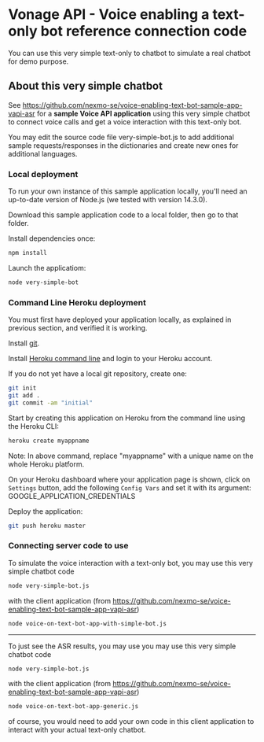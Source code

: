 # Vonage API - Voice enabling a text-only bot reference connection code

You can use this very simple text-only to chatbot to simulate a real chatbot for demo purpose.


## About this very simple chatbot

See https://github.com/nexmo-se/voice-enabling-text-bot-sample-app-vapi-asr for a **sample Voice API application** using this very simple chatbot to connect voice calls and get a voice interaction with this text-only bot.

You may edit the source code file very-simple-bot.js to add additional sample requests/responses in the dictionaries and create new ones for additional languages.

### Local deployment

To run your own instance of this sample application locally, you'll need an up-to-date version of Node.js (we tested with version 14.3.0).

Download this sample application code to a local folder, then go to that folder.

Install dependencies once:
```bash
npm install
```

Launch the applicatiom:
```bash
node very-simple-bot
```

### Command Line Heroku deployment

You must first have deployed your application locally, as explained in previous section, and verified it is working.

Install [git](https://git-scm.com/downloads).

Install [Heroku command line](https://devcenter.heroku.com/categories/command-line) and login to your Heroku account.

If you do not yet have a local git repository, create one:</br>
```bash
git init
git add .
git commit -am "initial"
```

Start by creating this application on Heroku from the command line using the Heroku CLI:

```bash
heroku create myappname
```

Note: In above command, replace "myappname" with a unique name on the whole Heroku platform.

On your Heroku dashboard where your application page is shown, click on `Settings` button,
add the following `Config Vars` and set it with its argument:</br>
GOOGLE_APPLICATION_CREDENTIALS</br>

Deploy the application:

```bash
git push heroku master
```

### Connecting server code to use

To simulate the voice interaction with a text-only bot, you may use this very simple chatbot code
```bash
node very-simple-bot.js
```
with the client application (from https://github.com/nexmo-se/voice-enabling-text-bot-sample-app-vapi-asr)
```bash 
node voice-on-text-bot-app-with-simple-bot.js
```

--------

To just see the ASR results, you may use you may use this very simple chatbot code
```bash
node very-simple-bot.js
```

with the client application (from https://github.com/nexmo-se/voice-enabling-text-bot-sample-app-vapi-asr)
```bash 
node voice-on-text-bot-app-generic.js
```

of course, you would need to add your own code in this client application to interact with your actual text-only chatbot.







